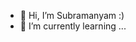 - 👋 Hi, I’m Subramanyam :)
- 🌱 I’m currently learning ...

<!---
subhu-17/subhu-17 is a ✨ special ✨ repository because its `README.md` (this file) appears on your GitHub profile.
You can click the Preview link to take a look at your changes.
--->
